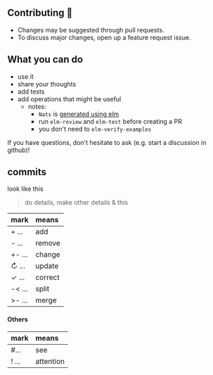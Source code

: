 ## Contributing 💙

- Changes may be suggested through pull requests.
- To discuss major changes, open up a feature request issue.

## What you can do

- use it
- share your thoughts
- add tests
- add operations that might be useful
    - notes:
        - `Nats` is [generated using elm](generate/src/GenerateForElmBoundedNat.elm)
        - run `elm-review` and `elm-test` before creating a PR
        - you don't need to `elm-verify-examples`

If you have questions, don't hesitate to ask (e.g. start a discussion in github)!

## commits
look like this
> do details, make other details & this

| mark     | means   |
| :------- | :------ |
| + ...    | add     |
| - ...    | remove  |
| +- ...   | change  |
| ↻ ...    | update  |
| ✓ ...    | correct |
| -< ...   | split   |
| >- ...   | merge   |

#### Others
| mark        | means         |
| :---------- | :------------ |
| #...        | see           |
| ! ...       | attention     |
